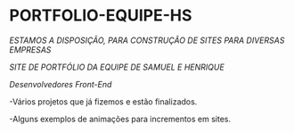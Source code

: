 # PORTFOLIO-EQUIPE-HS

*ESTAMOS A DISPOSIÇÃO, PARA CONSTRUÇÃO DE SITES PARA DIVERSAS EMPRESAS* </br>

 *SITE DE PORTFÓLIO DA EQUIPE DE SAMUEL E HENRIQUE*
 
 *Desenvolvedores Front-End*
 
-Vários projetos que já fizemos e estão finalizados.

-Alguns exemplos de animações para incrementos em sites.

